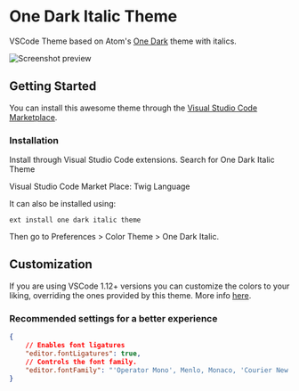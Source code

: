 # One Dark Italic Theme

VSCode Theme based on Atom's [One Dark](https://github.com/atom/one-dark-syntax) theme with italics.

![Screenshot preview](https://raw.githubusercontent.com/akamud/vscode-theme-onedark/master/screenshots/preview.png)

## Getting Started

You can install this awesome theme through the [Visual Studio Code Marketplace](https://marketplace.visualstudio.com/items?itemName=mblode.one-dark-italic).

### Installation
Install through Visual Studio Code extensions. Search for One Dark Italic Theme

Visual Studio Code Market Place: Twig Language

It can also be installed using:

`ext install one dark italic theme`

Then go to Preferences > Color Theme > One Dark Italic.

## Customization

If you are using VSCode 1.12+ versions you can customize the colors to your liking, overriding the ones provided by this theme. More info [here](https://code.visualstudio.com/docs/getstarted/theme-color-reference).

### Recommended settings for a better experience

```json
{
    // Enables font ligatures
    "editor.fontLigatures": true,
    // Controls the font family.
    "editor.fontFamily": "'Operator Mono', Menlo, Monaco, 'Courier New', monospace",
}
```
